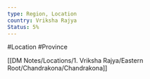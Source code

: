 ```yaml
---
type: Region, Location
country: Vriksha Rajya
Status: 5%
---
```


#Location #Province

[[DM Notes/Locations/1. Vriksha Rajya/Eastern Root/Chandrakona/Chandrakona]]
